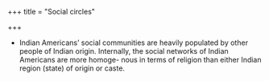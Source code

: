 +++
title = "Social circles"

+++
- Indian Americans’ social communities are heavily populated by other people of Indian
origin. Internally, the social networks of Indian Americans are more homoge-
nous in terms of religion than either Indian region (state) of origin or caste.
